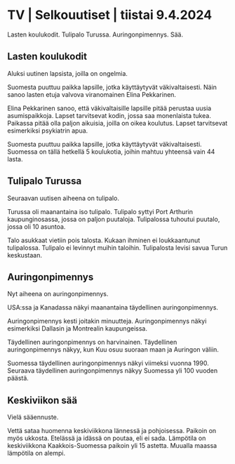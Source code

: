 # TV \| Selkouutiset \| tiistai 9.4.2024

Lasten koulukodit. Tulipalo Turussa. Auringonpimennys. Sää.

## Lasten koulukodit

Aluksi uutinen lapsista, joilla on ongelmia.

Suomesta puuttuu paikka lapsille, jotka käyttäytyvät väkivaltaisesti. Näin sanoo lasten etuja valvova viranomainen Elina Pekkarinen.

Elina Pekkarinen sanoo, että väkivaltaisille lapsille pitää perustaa uusia asumispaikkoja. Lapset tarvitsevat kodin, jossa saa monenlaista tukea. Paikassa pitää olla paljon aikuisia, joilla on oikea koulutus. Lapset tarvitsevat esimerkiksi psykiatrin apua.

Suomesta puuttuu paikka lapsille, jotka käyttäytyvät väkivaltaisesti. Suomessa on tällä hetkellä 5 koulukotia, joihin mahtuu yhteensä vain 44 lasta.

## Tulipalo Turussa

Seuraavan uutisen aiheena on tulipalo.

Turussa oli maanantaina iso tulipalo. Tulipalo syttyi Port Arthurin kaupunginosassa, jossa on paljon puutaloja. Tulipalossa tuhoutui puutalo, jossa oli 10 asuntoa.

Talo asukkaat vietiin pois talosta. Kukaan ihminen ei loukkaantunut tulipalossa. Tulipalo ei levinnyt muihin taloihin. Tulipalosta levisi savua Turun keskustaan.

## Auringonpimennys

Nyt aiheena on auringonpimennys.

USA:ssa ja Kanadassa näkyi maanantaina täydellinen auringonpimennys.

Auringonpimennys kesti joitakin minuutteja. Auringonpimennys näkyi esimerkiksi Dallasin ja Montrealin kaupungeissa.

Täydellinen auringonpimennys on harvinainen. Täydellinen auringonpimennys näkyy, kun Kuu osuu suoraan maan ja Auringon väliin.

Suomessa täydellinen auringonpimennys näkyi viimeksi vuonna 1990. Seuraava täydellinen auringonpimennys näkyy Suomessa yli 100 vuoden päästä.

## Keskiviikon sää

Vielä sääennuste.

Vettä sataa huomenna keskiviikkona lännessä ja pohjoisessa. Paikoin on myös ukkosta. Etelässä ja idässä on poutaa, eli ei sada. Lämpötila on keskiviikkona Kaakkois-Suomessa paikoin yli 15 astetta. Muualla maassa lämpötila on alempi.

